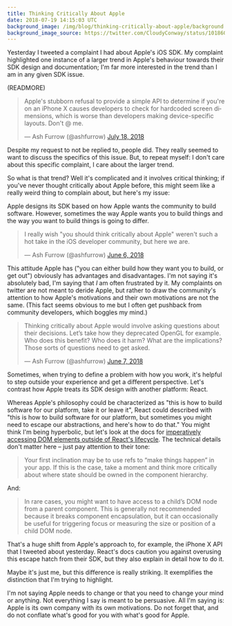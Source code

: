 ```yaml
---
title: Thinking Critically About Apple
date: 2018-07-19 14:15:03 UTC
background_image: /img/blog/thinking-critically-about-apple/background.jpg
background_image_source: https://twitter.com/CloudyConway/status/1018608204488564736
---
```


Yesterday I tweeted a complaint I had about Apple's iOS SDK. My complaint highlighted one instance of a larger trend in Apple's behaviour towards their SDK design and documentation; I'm far more interested in the trend than I am in any given SDK issue.

(READMORE)

<blockquote class="twitter-tweet" data-lang="en"><p lang="en" dir="ltr">Apple&#39;s stubborn refusal to provide a simple API to determine if you&#39;re on an iPhone X causes developers to check for hardcoded screen dimensions, which is worse than developers making device-specific layouts. Don&#39;t @ me.</p>&mdash; Ash Furrow (@ashfurrow) <a href="https://twitter.com/ashfurrow/status/1019631126585978881?ref_src=twsrc%5Etfw">July 18, 2018</a></blockquote> <script async src="https://platform.twitter.com/widgets.js" charset="utf-8"></script> 

Despite my request to not be replied to, people did. They really seemed to want to discuss the specifics of this issue. But, to repeat myself: I don't care about this specific complaint, I care about the larger trend.

So what is that trend? Well it's complicated and it involves critical thinking; if you've never thought critically about Apple before, this might seem like a really weird thing to complain about, but here's my issue:

Apple designs its SDK based on how Apple wants the community to build software. However, sometimes the way Apple wants you to build things and the way you want to build things is going to differ.

<blockquote class="twitter-tweet" data-lang="en"><p lang="en" dir="ltr">I really wish &quot;you should think critically about Apple&quot; weren&#39;t such a hot take in the iOS developer community, but here we are.</p>&mdash; Ash Furrow (@ashfurrow) <a href="https://twitter.com/ashfurrow/status/1004406015956221953?ref_src=twsrc%5Etfw">June 6, 2018</a></blockquote> <script async src="https://platform.twitter.com/widgets.js" charset="utf-8"></script> 

This attitude Apple has ("you can either build how they want you to build, or get out") obviously has advantages and disadvantages. I'm not saying it's absolutely bad, I'm saying that _I_ am often frustrated by it. My complaints on twitter are not meant to deride Apple, but rather to draw the community's attention to how Apple's motivations and their own motivations are not the same. (This fact seems obvious to me but I often get pushback from community developers, which boggles my mind.)

<blockquote class="twitter-tweet" data-conversation="none" data-lang="en"><p lang="en" dir="ltr">Thinking critically about Apple would involve asking questions about their decisions. Let’s take how they deprecated OpenGL for example. Who does this benefit? Who does it harm? What are the implications? Those sorts of questions need to get asked.</p>&mdash; Ash Furrow (@ashfurrow) <a href="https://twitter.com/ashfurrow/status/1004708649896435712?ref_src=twsrc%5Etfw">June 7, 2018</a></blockquote> <script async src="https://platform.twitter.com/widgets.js" charset="utf-8"></script> 

Sometimes, when trying to define a problem with how you work, it's helpful to step outside your experience and get a different perspective. Let's contrast how Apple treats its SDK design with another platform: React.

Whereas Apple's philosophy could be characterized as "this is how to build software for our platform, take it or leave it", React could described with "this is how to build software for our platform, but sometimes you might need to escape our abstractions, and here's how to do that." You might think I'm being hyperbolic, but let's look at the docs for [imperatively accessing DOM elements outside of React's lifecycle](https://reactjs.org/docs/refs-and-the-dom.html). The technical details don't matter here – just pay attention to their tone:

> Your first inclination may be to use refs to “make things happen” in your app. If this is the case, take a moment and think more critically about where state should be owned in the component hierarchy.

And:

> In rare cases, you might want to have access to a child’s DOM node from a parent component. This is generally not recommended because it breaks component encapsulation, but it can occasionally be useful for triggering focus or measuring the size or position of a child DOM node.

That's a huge shift from Apple's approach to, for example, the iPhone X API that I tweeted about yesterday. React's docs caution you against overusing this escape hatch from their SDK, but they also explain in detail how to do it.

Maybe it's just me, but this difference is really striking. It exemplifies the distinction that I'm trying to highlight.

I'm not saying Apple needs to change or that you need to change your mind or anything. Not everything I say is meant to be persuasive. All I'm saying is: Apple is its own company with its own motivations. Do not forget that, and do not conflate what's good for you with what's good for Apple.
